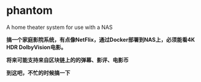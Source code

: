 # phantom
A home theater system for use with a NAS

**搞一个家庭影院系统，有点像NetFlix，通过Docker部署到NAS上，必须能看4K HDR DolbyVision电影。**

**将来可能支持来自区块链上的的弹幕、影评、电影币**

**到这吧，不忙的时候搞一下**
